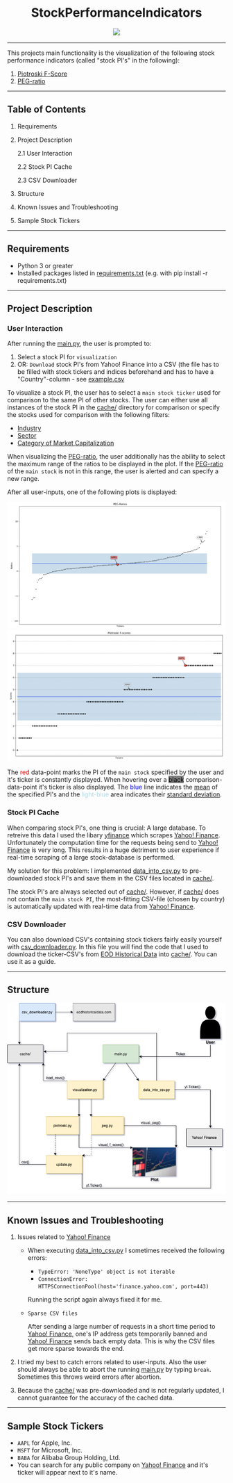 <h1 align="center"> StockPerformanceIndicators </h1>

<p align="center"><img src="https://images.unsplash.com/photo-1560221328-12fe60f83ab8?ixid=MnwxMjA3fDB8MHxwaG90by1wYWdlfHx8fGVufDB8fHx8&ixlib=rb-1.2.1&auto=format&fit=crop&w=1506&q=80"></p>

---
This projects main functionality is the visualization of the following stock performance indicators (called "stock PI's" in the following):

1. [Piotroski F-Score](https://www.investopedia.com/terms/p/piotroski-score.asp)
2. [PEG-ratio](https://www.investopedia.com/terms/p/pegratio.asp)

---
## Table of Contents

1. Requirements
2. Project Description
    
    2.1 User Interaction

    2.2 Stock PI Cache

    2.3 CSV Downloader

3. Structure
4. Known Issues and Troubleshooting
5. Sample Stock Tickers

---
## Requirements

- Python 3 or greater
- Installed packages listed in  [requirements.txt](requirements.txt) (e.g. with pip install -r requirements.txt)

---
## Project Description
### User Interaction

After running the [main.py](main.py), the user is prompted to:
1. Select a stock PI for `visualization`
2. OR: `Download` stock PI's from Yahoo! Finance into a CSV
(the file has to be filled with stock tickers and indices beforehand and has to have a "Country"-column - see [example.csv](examples/example.csv)

To visualize a stock PI, the user has to select a `main stock ticker` used for comparison to the same PI of other stocks.
The user can either use all instances of the stock PI in the [cache/](cache/) directory for comparison or specify the stocks used for comparison with the following filters:

- [Industry](https://www.investopedia.com/terms/i/industry.asp)
- [Sector](https://www.investopedia.com/terms/s/sector.asp)
- [Category of Market Capitalization](https://www.investopedia.com/terms/m/marketcapitalization.asp#market-cap-and-investment-strategy)

When visualizing the [PEG-ratio](https://www.investopedia.com/terms/p/pegratio.asp), the user additionally has the ability to select the maximum range of the ratios to be displayed in the plot. If the [PEG-ratio](https://www.investopedia.com/terms/p/pegratio.asp) of the `main stock` is not in this range, the user is alerted and can specify a new range.

After all user-inputs, one of the following plots is displayed:

![PEG-ratios](examples/peg.png)
![Piotroski F-Scores](examples/f_score.png)

The <span style="color:red">red</span> data-point marks the PI of the `main stock` specified by the user and it's ticker is constantly displayed.
When hovering over a <span style="background-color:grey; color:black">black</span> comparison-data-point it's ticker is also displayed.
The <span style="color:blue">blue</span> line indicates the [mean](https://numpy.org/doc/stable/reference/generated/numpy.mean.html) of the specified PI's and the <span style="color:#ADD8E6">light-blue</span> area indicates their [standard deviation](https://numpy.org/doc/stable/reference/generated/numpy.std.html?highlight=std#numpy.std).

### Stock PI Cache

When comparing stock PI's, one thing is crucial: A large database. To retreive this data I used the libary [yfinance](https://github.com/ranaroussi/yfinance) which scrapes [Yahoo! Finance](https://finance.yahoo.com/).
Unfortunately the computation time for the requests being send to [Yahoo! Finance](https://finance.yahoo.com/) is very long. This results in a huge detriment to user experience if  real-time scraping of a large stock-database is performed.

My solution for this problem: I implemented [data_into_csv.py](data_into_csv.py) to pre-downloaded stock PI's and save them in the CSV files located in [cache/](cache/).

The stock PI's are always selected out of [cache/](cache/). However, if [cache/](cache/) does not contain the `main stock PI`, the most-fitting CSV-file (chosen by country) is automatically updated with real-time data from [Yahoo! Finance](https://finance.yahoo.com/).

### CSV Downloader

You can also download CSV's containing stock tickers fairly easily yourself with [csv_downloader.py](csv_downloader.py).
In this file you will find the code that I used to download the ticker-CSV's from [EOD Historical Data](https://eodhistoricaldata.com/financial-apis/exchanges-api-list-of-tickers-and-trading-hours/#Get_List_of_Exchanges) into [cache/](cache/).
You can use it as a guide.

---
## Structure

![Flow Diagram](examples/flow_diagram.png)

---
## Known Issues and Troubleshooting

1. Issues related to [Yahoo! Finance](https://finance.yahoo.com/)
    - When executing [data_into_csv.py](data_into_csv.py) I sometimes received the following errors:
        - `TypeError: 'NoneType' object is not iterable`
        - `ConnectionError: HTTPSConnectionPool(host='finance.yahoo.com', port=443)`

        Running the script again always fixed it for me.

    - `Sparse CSV files`

        After sending a large number of requests in a short time period to [Yahoo! Finance](https://finance.yahoo.com/), one's IP address gets temporarily banned and [Yahoo! Finance](https://finance.yahoo.com/) sends back empty data. This is why the CSV files get more sparse towards the end.

2. I tried my best to catch errors related to user-inputs. Also the user should always be able to abort the running [main.py](main.py) by typing `break`. Sometimes this throws weird errors after abortion.

3. Because the [cache/](cache/) was pre-downloaded and is not regularly updated, I cannot guarantee for the accuracy of the cached data.

---
## Sample Stock Tickers

- `AAPL` for Apple, Inc.
- `MSFT` for Microsoft, Inc.
- `BABA` for Alibaba Group Holding, Ltd.
- You can search for any public company on [Yahoo! Finance](https://finance.yahoo.com/) and it's ticker will appear next to it's name.